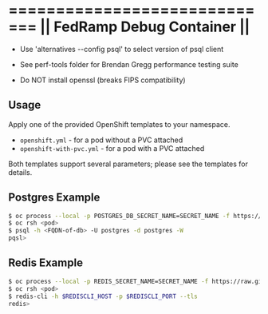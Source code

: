 =============================
|| FedRamp Debug Container ||
=============================

- Use 'alternatives --config psql' to select version of psql client

- See perf-tools folder for Brendan Gregg performance testing suite

- Do NOT install openssl (breaks FIPS compatibility)

## Usage

Apply one of the provided OpenShift templates to your namespace.

* `openshift.yml` - for a pod without a PVC attached
* `openshift-with-pvc.yml` - for a pod with a PVC attached

Both templates support several parameters; please see the templates for details.

## Postgres Example

```bash
$ oc process --local -p POSTGRES_DB_SECRET_NAME=SECRET_NAME -f https://raw.githubusercontent.com/app-sre/container-images/debug-container-fedramp/master/openshift.yml  | oc apply -f -
$ oc rsh <pod>
$ psql -h <FQDN-of-db> -U postgres -d postgres -W
pqsl>
```

## Redis Example

```bash
$ oc process --local -p REDIS_SECRET_NAME=SECRET_NAME -f https://raw.githubusercontent.com/app-sre/container-images/debug-container-fedramp/master/openshift.yml  | oc apply -f -
$ oc rsh <pod>
$ redis-cli -h $REDISCLI_HOST -p $REDISCLI_PORT --tls
redis>
```
